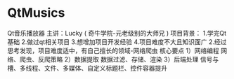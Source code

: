 # QtMusics
Qt音乐播放器 主讲：Lucky ( 奇牛学院-元老级别的大师兄 ) 项目背景： 1.学完Qt基础  2.做过qt相关项目 3.想增加项目开发经验  4.项目难度不大且知识面广 2.经过思考发现，项目难度适中，有自己擅长的领域-网络爬虫  核心要点 1）网络编程 网络、爬虫、反爬策略 2）数据提取 数据过滤、存储、渲染 3）后端处理    信号与槽、多线程、文件、多媒体、自定义标题栏、控件容器提升
